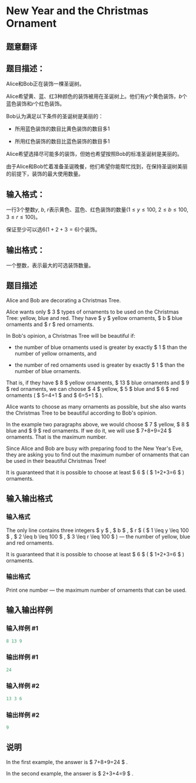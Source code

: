# New Year and the Christmas Ornament

## 题意翻译

## 题目描述：

Alice和Bob正在装饰一棵圣诞树。

Alice希望黄、蓝、红3种颜色的装饰被用在圣诞树上。他们有$y$个黄色装饰，$b$个蓝色装饰和$r$个红色装饰。

Bob认为满足以下条件的圣诞树是美丽的：

+ 所用蓝色装饰的数目比黄色装饰的数目多1

+ 所用红色装饰的数目比蓝色装饰的数目多1

Alice希望选择尽可能多的装饰，但她也希望按照Bob的标准圣诞树是美丽的。

由于Alice和Bob忙着准备圣诞晚餐，他们希望你能帮忙找到，在保持圣诞树美丽的前提下，装饰的最大使用数量。

## 输入格式：

一行3个整数$y$, $b$, $r$表示黄色、蓝色、红色装饰的数量($1\leq y\leq100$, $2\leq b\leq100$, $3\leq r\leq100$)。

保证至少可以选6($1+2+3=6$)个装饰。

## 输出格式：

一个整数，表示最大的可选装饰数量。

## 题目描述

Alice and Bob are decorating a Christmas Tree.

Alice wants only $ 3 $ types of ornaments to be used on the Christmas Tree: yellow, blue and red. They have $ y $ yellow ornaments, $ b $ blue ornaments and $ r $ red ornaments.

In Bob's opinion, a Christmas Tree will be beautiful if:

- the number of blue ornaments used is greater by exactly $ 1 $ than the number of yellow ornaments, and

- the number of red ornaments used is greater by exactly $ 1 $ than the number of blue ornaments.

That is, if they have $ 8 $ yellow ornaments, $ 13 $ blue ornaments and $ 9 $ red ornaments, we can choose $ 4 $ yellow, $ 5 $ blue and $ 6 $ red ornaments ( $ 5=4+1 $ and $ 6=5+1 $ ).

Alice wants to choose as many ornaments as possible, but she also wants the Christmas Tree to be beautiful according to Bob's opinion.

In the example two paragraphs above, we would choose $ 7 $ yellow, $ 8 $ blue and $ 9 $ red ornaments. If we do it, we will use $ 7+8+9=24 $ ornaments. That is the maximum number.

Since Alice and Bob are busy with preparing food to the New Year's Eve, they are asking you to find out the maximum number of ornaments that can be used in their beautiful Christmas Tree!

It is guaranteed that it is possible to choose at least $ 6 $ ( $ 1+2+3=6 $ ) ornaments.

## 输入输出格式

### 输入格式

The only line contains three integers $ y $ , $ b $ , $ r $ ( $ 1 \leq y \leq 100 $ , $ 2 \leq b \leq 100 $ , $ 3 \leq r \leq 100 $ ) — the number of yellow, blue and red ornaments.

It is guaranteed that it is possible to choose at least $ 6 $ ( $ 1+2+3=6 $ ) ornaments.

### 输出格式

Print one number — the maximum number of ornaments that can be used.

## 输入输出样例

### 输入样例 #1

```cpp
8 13 9

```
### 输出样例 #1

```cpp
24
```


### 输入样例 #2

```cpp
13 3 6

```
### 输出样例 #2

```cpp
9
```


## 说明

In the first example, the answer is $ 7+8+9=24 $ .

In the second example, the answer is $ 2+3+4=9 $ .

